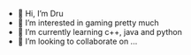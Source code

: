 - 👋 Hi, I’m Dru
- 👀 I’m interested in gaming pretty much
- 🌱 I’m currently learning c++, java and python
- 💞️ I’m looking to collaborate on ...

<!---
Druuxd/Druuxd is a ✨ special ✨ repository because its `README.md` (this file) appears on your GitHub profile.
You can click the Preview link to take a look at your changes.
--->
